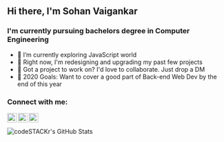 ## Hi there, I'm **Sohan Vaigankar**



### I'm currently pursuing bachelors degree in Computer Engineering

- 🌱 I’m currently exploring JavaScript world
- 🔭 Right now, I'm redesigning and upgrading my past few projects
- 👯 Got a project to work on? I'd love to collaborate. Just drop a DM
- 🥅 2020 Goals: Want to cover a good part of Back-end Web Dev by the end of this year

### Connect with me:

[<img align="left" alt="Sohan Vaigankar | Twitter" width="22px" src="https://cdn.jsdelivr.net/npm/simple-icons@v3/icons/twitter.svg" />][twitter]
[<img align="left" alt="Sohan Vaigankar | LinkedIn" width="22px" src="https://cdn.jsdelivr.net/npm/simple-icons@v3/icons/linkedin.svg" />][linkedin]
[<img align="left" alt="Sohan Vaigankar | Instagram" width="22px" src="https://cdn.jsdelivr.net/npm/simple-icons@v3/icons/instagram.svg" />][instagram]


<br />
<br />

<img align="left" alt="codeSTACKr's GitHub Stats" src="https://github-readme-stats.sohanvaigankar.vercel.app/api?username=sohanvaigankar&show_icons=true&hide_border=true" />

[twitter]: https://twitter.com/sohanvaigankar
[instagram]: https://instagram.com/sohanvaigankar
[linkedin]: https://linkedin.com/in/sohanvaigankar
